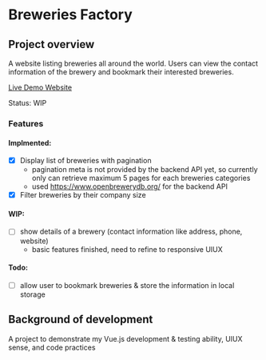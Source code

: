 # Breweries Factory

## Project overview

A website listing breweries all around the world. Users can view the contact information of the brewery and bookmark their interested breweries.

<a href="https://breweries-factory-4t632vft6q-as.a.run.app/" target="_blank">Live Demo Website</a>

Status: WIP

### Features

#### Implmented:
- [x] Display list of breweries with pagination
    + pagination meta is not provided by the backend API yet, so currently only can retrieve maximum 5 pages for each breweries categories
    + used https://www.openbrewerydb.org/ for the backend API
- [x] Filter breweries by their company size

#### WIP:
- [ ] show details of a brewery (contact information like address, phone, website)
    + basic features finished, need to refine to responsive UIUX

#### Todo:
- [ ] allow user to bookmark breweries & store the information in local storage

## Background of development

A project to demonstrate my Vue.js development & testing ability, UIUX sense, and code practices
